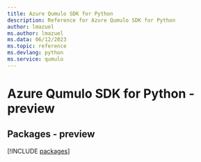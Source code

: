 ```yaml
---
title: Azure Qumulo SDK for Python
description: Reference for Azure Qumulo SDK for Python
author: lmazuel
ms.author: lmazuel
ms.data: 06/12/2023
ms.topic: reference
ms.devlang: python
ms.service: qumulo
---
```

# Azure Qumulo SDK for Python - preview
## Packages - preview
[!INCLUDE [packages](qumulo-index.md)]